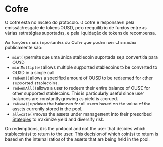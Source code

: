 # Cofre

O cofre está no núcleo do protocolo. O cofre é responsável pela emissão/resgate de tokens OUSD, pelo reequilibrio de fundos entre as várias estratégias suportadas, e pela liquidação de tokens de recompensa.

As funções mais importantes do Cofre que podem ser chamadas publicamente são:

* `mint()`permite que uma única stablecoin suportada seja convertida para OUSD
* `mintMultiple()`allows multiple supported stablecoins to be converted to OUSD in a single call
* `redeem()`allows a specified amount of OUSD to be redeemed for other supported stablecoins.
* `redeemAll()`allows a user to redeem their entire balance of OUSD for other supported stablecoins. This is particularly useful since user balances are constantly growing as yield is accrued.
* `rebase()`updates the balances for all users based on the value of the assets currently stored in the pool.
* `allocate()`moves the assets under management into their prescribed [Stategies](strategies.md) to maximize yield and diversify risk.

On redemptions, it is the protocol and not the user that decides which stablecoin\(s\) to return to the user. This decision of which coin\(s\) to return is based on the internal ratios of the assets that are being held in the pool.



